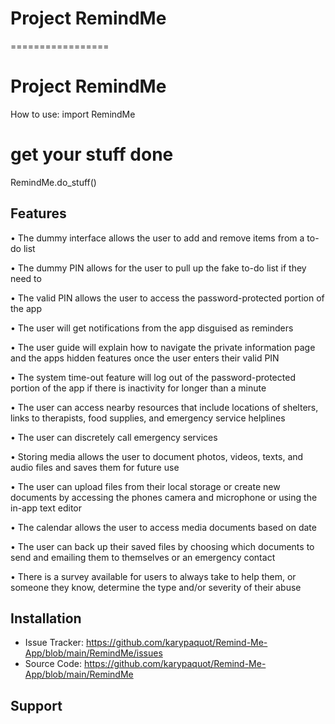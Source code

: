 # Project RemindMe
=================
# Project RemindMe 

How to use:
  import RemindMe
  # get your stuff done
  RemindMe.do_stuff()
  
Features
--------
•	The dummy interface allows the user to add and remove items from a to-do list

•	The dummy PIN allows for the user to pull up the fake to-do list if they need to

•	The valid PIN allows the user to access the password-protected portion of the app

•	The user will get notifications from the app disguised as reminders

•	The user guide will explain how to navigate the private information page and the apps hidden features once the user enters their valid PIN

•	The system time-out feature will log out of the password-protected portion of the app if there is inactivity for longer than a minute

•	The user can access nearby resources that include locations of shelters, links to therapists, food supplies, and emergency service helplines

•	The user can discretely call emergency services

•	Storing media allows the user to document photos, videos, texts, and audio files and saves them for future use

•	The user can upload files from their local storage or create new documents by accessing the phones camera and microphone or using the in-app text editor

•	The calendar allows the user to access media documents based on date

•	The user can back up their saved files by choosing which documents to send and emailing them to themselves or an emergency contact

•	There is a survey available for users to always take to help them, or someone they know, determine the type and/or severity of their abuse


Installation
------------
- Issue Tracker: https://github.com/karypaquot/Remind-Me-App/blob/main/RemindMe/issues
- Source Code: https://github.com/karypaquot/Remind-Me-App/blob/main/RemindMe

Support
-------


